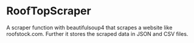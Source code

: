 # RoofTopScraper
A scraper function with beautifulsoup4 that scrapes a website like roofstock.com.
Further it stores the scraped data in JSON and CSV files.

